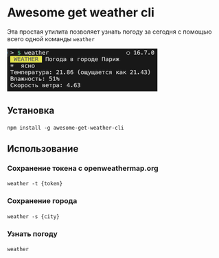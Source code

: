 # Awesome get weather cli

Эта простая утилита позволяет узнать погоду за сегодня с помощью всего одной команды <code>weather</code>

<img src="https://raw.githubusercontent.com/KarinaKarapetyanWeb/projects/master/img/weather.png" width="350" height="100"/>

<h2>Установка</h2>

<code>npm install -g awesome-get-weather-cli</code>

<h2>Использование</h2>

<h3>Сохранение токена с openweathermap.org</h3>

<code>weather -t {token}</code>

<h3>Сохранение города</h3>

<code>weather -s {city}</code>

<h3>Узнать погоду</h3>
 
<code>weather</code>